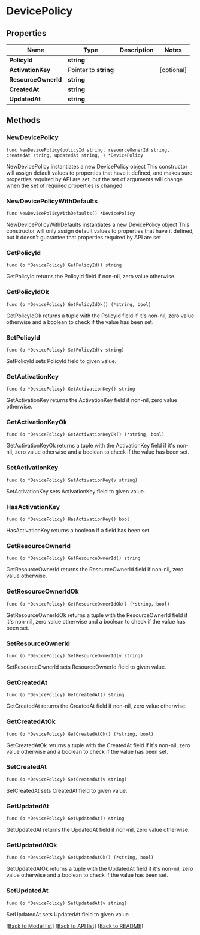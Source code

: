 # DevicePolicy

## Properties

Name | Type | Description | Notes
------------ | ------------- | ------------- | -------------
**PolicyId** | **string** |  | 
**ActivationKey** | Pointer to **string** |  | [optional] 
**ResourceOwnerId** | **string** |  | 
**CreatedAt** | **string** |  | 
**UpdatedAt** | **string** |  | 

## Methods

### NewDevicePolicy

`func NewDevicePolicy(policyId string, resourceOwnerId string, createdAt string, updatedAt string, ) *DevicePolicy`

NewDevicePolicy instantiates a new DevicePolicy object
This constructor will assign default values to properties that have it defined,
and makes sure properties required by API are set, but the set of arguments
will change when the set of required properties is changed

### NewDevicePolicyWithDefaults

`func NewDevicePolicyWithDefaults() *DevicePolicy`

NewDevicePolicyWithDefaults instantiates a new DevicePolicy object
This constructor will only assign default values to properties that have it defined,
but it doesn't guarantee that properties required by API are set

### GetPolicyId

`func (o *DevicePolicy) GetPolicyId() string`

GetPolicyId returns the PolicyId field if non-nil, zero value otherwise.

### GetPolicyIdOk

`func (o *DevicePolicy) GetPolicyIdOk() (*string, bool)`

GetPolicyIdOk returns a tuple with the PolicyId field if it's non-nil, zero value otherwise
and a boolean to check if the value has been set.

### SetPolicyId

`func (o *DevicePolicy) SetPolicyId(v string)`

SetPolicyId sets PolicyId field to given value.


### GetActivationKey

`func (o *DevicePolicy) GetActivationKey() string`

GetActivationKey returns the ActivationKey field if non-nil, zero value otherwise.

### GetActivationKeyOk

`func (o *DevicePolicy) GetActivationKeyOk() (*string, bool)`

GetActivationKeyOk returns a tuple with the ActivationKey field if it's non-nil, zero value otherwise
and a boolean to check if the value has been set.

### SetActivationKey

`func (o *DevicePolicy) SetActivationKey(v string)`

SetActivationKey sets ActivationKey field to given value.

### HasActivationKey

`func (o *DevicePolicy) HasActivationKey() bool`

HasActivationKey returns a boolean if a field has been set.

### GetResourceOwnerId

`func (o *DevicePolicy) GetResourceOwnerId() string`

GetResourceOwnerId returns the ResourceOwnerId field if non-nil, zero value otherwise.

### GetResourceOwnerIdOk

`func (o *DevicePolicy) GetResourceOwnerIdOk() (*string, bool)`

GetResourceOwnerIdOk returns a tuple with the ResourceOwnerId field if it's non-nil, zero value otherwise
and a boolean to check if the value has been set.

### SetResourceOwnerId

`func (o *DevicePolicy) SetResourceOwnerId(v string)`

SetResourceOwnerId sets ResourceOwnerId field to given value.


### GetCreatedAt

`func (o *DevicePolicy) GetCreatedAt() string`

GetCreatedAt returns the CreatedAt field if non-nil, zero value otherwise.

### GetCreatedAtOk

`func (o *DevicePolicy) GetCreatedAtOk() (*string, bool)`

GetCreatedAtOk returns a tuple with the CreatedAt field if it's non-nil, zero value otherwise
and a boolean to check if the value has been set.

### SetCreatedAt

`func (o *DevicePolicy) SetCreatedAt(v string)`

SetCreatedAt sets CreatedAt field to given value.


### GetUpdatedAt

`func (o *DevicePolicy) GetUpdatedAt() string`

GetUpdatedAt returns the UpdatedAt field if non-nil, zero value otherwise.

### GetUpdatedAtOk

`func (o *DevicePolicy) GetUpdatedAtOk() (*string, bool)`

GetUpdatedAtOk returns a tuple with the UpdatedAt field if it's non-nil, zero value otherwise
and a boolean to check if the value has been set.

### SetUpdatedAt

`func (o *DevicePolicy) SetUpdatedAt(v string)`

SetUpdatedAt sets UpdatedAt field to given value.



[[Back to Model list]](../README.md#documentation-for-models) [[Back to API list]](../README.md#documentation-for-api-endpoints) [[Back to README]](../README.md)


